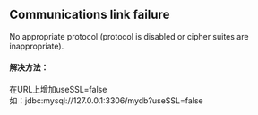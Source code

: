 ## Communications link failure
No appropriate protocol (protocol is disabled or cipher suites are inappropriate).    
    
#### 解决方法：
在URL上增加useSSL=false    
如：jdbc:mysql://127.0.0.1:3306/mydb?useSSL=false

